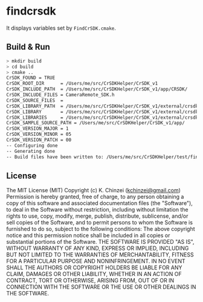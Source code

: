 # findcrsdk

It displays variables set by `FindCrSDK.cmake`.

## Build & Run

```bash
> mkdir build
> cd build
> cmake ..
CrSDK_FOUND = TRUE
CrSDK_ROOT_DIR      = /Users/me/src/CrSDKHelper/CrSDK_v1
CrSDK_INCLUDE_PATH  = /Users/me/src/CrSDKHelper/CrSDK_v1/app/CRSDK/
CrSDK_INCLUDE_FILES = CameraRemote_SDK.h
CrSDK_SOURCE_FILES  = 
CrSDK_LIBRARY_PATH  = /Users/me/src/CrSDKHelper/CrSDK_v1/external/crsdk
CrSDK_LIBRARY       = /Users/me/src/CrSDKHelper/CrSDK_v1/external/crsdk/libCr_Core.dylib
CrSDK_LIBRARIES     = /Users/me/src/CrSDKHelper/CrSDK_v1/external/crsdk/libCr_Core.dylib
CrSDK_SAMPLE_SOURCE_PATH = /Users/me/src/CrSDKHelper/CrSDK_v1/app/
CrSDK_VERSION_MAJOR = 1
CrSDK_VERSION_MINOR = 05
CrSDK_VERSION_PATCH = 00
-- Configuring done
-- Generating done
-- Build files have been written to: /Users/me/src/CrSDKHelper/test/findcrsdk/build
```

## License

The MIT License (MIT) Copyright (c) K. Chinzei (kchinzei@gmail.com)  
Permission is hereby granted, free of charge, to any person obtaining a copy of this software and associated documentation files (the "Software"), to deal in the Software without restriction, including without limitation the rights to use, copy, modify, merge, publish, distribute, sublicense, and/or sell copies of the Software, and to permit persons to whom the Software is furnished to do so, subject to the following conditions: The above copyright notice and this permission notice shall be included in all copies or substantial portions of the Software. THE SOFTWARE IS PROVIDED "AS IS", WITHOUT WARRANTY OF ANY KIND, EXPRESS OR IMPLIED, INCLUDING BUT NOT LIMITED TO THE WARRANTIES OF MERCHANTABILITY, FITNESS FOR A PARTICULAR PURPOSE AND NONINFRINGEMENT. IN NO EVENT SHALL THE AUTHORS OR COPYRIGHT HOLDERS BE LIABLE FOR ANY CLAIM, DAMAGES OR OTHER LIABILITY, WHETHER IN AN ACTION OF CONTRACT, TORT OR OTHERWISE, ARISING FROM, OUT OF OR IN CONNECTION WITH THE SOFTWARE OR THE USE OR OTHER DEALINGS IN THE SOFTWARE.